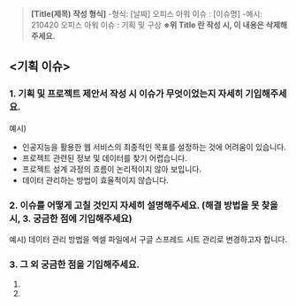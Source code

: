 >**[Title(제목) 작성 형식]**
-형식: [날짜] 오피스 아워 이슈 : [이슈명]
-예시: 210420 오피스 아워 이슈 : 기획 및 구상
**※위 Title 란 작성 시, 이 내용은 삭제해주세요.**

## <기획 이슈>

### 1. 기획 및 프로젝트 제안서 작성 시 이슈가 무엇이었는지 자세히 기입해주세요.

예시)
- 인공지능을 활용한 웹 서비스의 최종적인 목표를 설정하는 것에 어려움이 있습니다.
- 프로젝트 관련된 정보 및 데이터를 찾기 어렵습니다.
- 프로젝트 설계 과정의 흐름이 논리적이지 않아 보입니다.
- 데이터 관리하는 방법이 효율적이지 않습니다.


### 2. 이슈를 어떻게 고칠 것인지 자세히 설명해주세요. (해결 방법을 못 찾을 시, 3. 궁금한 점에 기입해주세요)

예시) 데이터 관리 방법을 엑셀 파일에서 구글 스프레드 시트 관리로 변경하고자 합니다.


### 3. 그 외 궁금한 점을 기입해주세요.

1.
2.
